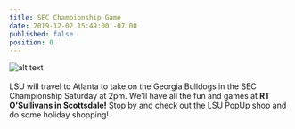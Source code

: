 ```yaml
---
title: SEC Championship Game
date: 2019-12-02 15:49:00 -07:00
published: false
position: 0
---
```


![alt text](https://lsu-phoenix-alumni.github.io/assets/img/LSU-UGA.jpg)  
<br>
LSU will travel to Atlanta to take on the Georgia Bulldogs in the SEC Championship Saturday at 2pm. We'll have all the fun and games at  **RT O'Sullivans in Scottsdale!**  Stop by and check out the LSU PopUp shop and do some holiday shopping! 